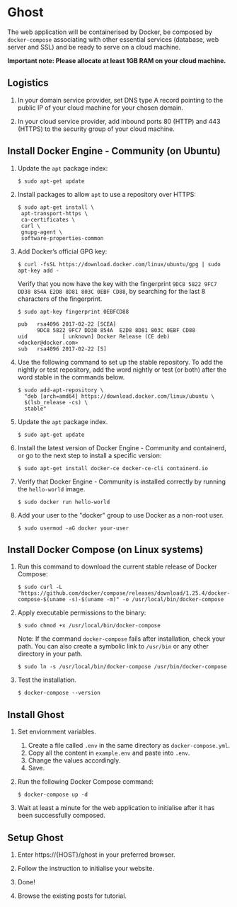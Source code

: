 # Ghost

The web application will be containerised by Docker, be composed by `docker-compose` associating with other essential services (database, web server and SSL) and be ready to serve on a cloud machine.

**Important note: Please allocate at least 1GB RAM on your cloud machine.**

## Logistics

1. In your domain service provider, set DNS type A record pointing to the public IP of your cloud machine for your chosen domain.

2. In your cloud service provider, add inbound ports 80 (HTTP) and 443 (HTTPS) to the security group of your cloud machine.

## Install Docker Engine - Community (on Ubuntu)

1. Update the `apt` package index:
   ```
   $ sudo apt-get update
   ```

2. Install packages to allow `apt` to use a repository over HTTPS:
   ```
   $ sudo apt-get install \
    apt-transport-https \
    ca-certificates \
    curl \
    gnupg-agent \
    software-properties-common
   ```
   
3. Add Docker’s official GPG key:
   ```
   $ curl -fsSL https://download.docker.com/linux/ubuntu/gpg | sudo apt-key add -
   ```
   Verify that you now have the key with the fingerprint `9DC8 5822 9FC7 DD38 854A E2D8 8D81 803C 0EBF CD88`, by searching for the last 8 characters of the fingerprint.
   ```
   $ sudo apt-key fingerprint 0EBFCD88
   
   pub   rsa4096 2017-02-22 [SCEA]
         9DC8 5822 9FC7 DD38 854A  E2D8 8D81 803C 0EBF CD88
   uid           [ unknown] Docker Release (CE deb) <docker@docker.com>
   sub   rsa4096 2017-02-22 [S]
   ```
   
4. Use the following command to set up the stable repository. To add the nightly or test repository, add the word nightly or test (or both) after the word stable in the commands below.
   ```
   $ sudo add-apt-repository \
     "deb [arch=amd64] https://download.docker.com/linux/ubuntu \
     $(lsb_release -cs) \
     stable"
   ```
   
5. Update the `apt` package index.
   ```
   $ sudo apt-get update
   ```
   
6. Install the latest version of Docker Engine - Community and containerd, or go to the next step to install a specific version:
   ```
   $ sudo apt-get install docker-ce docker-ce-cli containerd.io
   ```
   
7. Verify that Docker Engine - Community is installed correctly by running the `hello-world` image.
   ```
   $ sudo docker run hello-world
   ```
   
8. Add your user to the "docker" group to use Docker as a non-root user.
   ```
   $ sudo usermod -aG docker your-user
   ```

## Install Docker Compose (on Linux systems)

1. Run this command to download the current stable release of Docker Compose:
   ```
   $ sudo curl -L "https://github.com/docker/compose/releases/download/1.25.4/docker-compose-$(uname -s)-$(uname -m)" -o /usr/local/bin/docker-compose
   ```
   
2. Apply executable permissions to the binary:
   ```
   $ sudo chmod +x /usr/local/bin/docker-compose
   ```
   
   Note: If the command `docker-compose` fails after installation, check your path. You can also create a symbolic link to `/usr/bin` or any other directory in your path.
      ```
      $ sudo ln -s /usr/local/bin/docker-compose /usr/bin/docker-compose
      ```
 
3. Test the installation.
   ```
   $ docker-compose --version
   ```

## Install Ghost

1. Set enviornment variables. 
   1. Create a file called `.env` in the same directory as `docker-compose.yml`.
   2. Copy all the content in `example.env` and paste into `.env`.
   3. Change the values accordingly.
   4. Save.

2. Run the following Docker Compose command:
   ```
   $ docker-compose up -d
   ```
   
3. Wait at least a minute for the web application to initialise after it has been successfully composed.

## Setup Ghost

1. Enter https://{HOST}/ghost in your preferred browser.

2. Follow the instruction to initialise your website.

3. Done! 

4. Browse the existing posts for tutorial.
